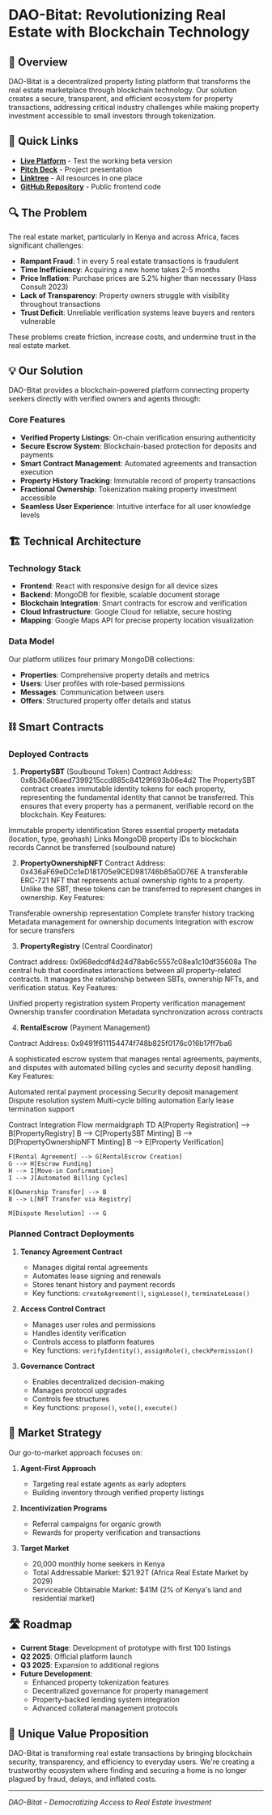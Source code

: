 # DAO-Bitat: Revolutionizing Real Estate with Blockchain Technology



## 📝 Overview

DAO-Bitat is a decentralized property listing platform that transforms the real estate marketplace through blockchain technology. Our solution creates a secure, transparent, and efficient ecosystem for property transactions, addressing critical industry challenges while making property investment accessible to small investors through tokenization.

## 🔗 Quick Links

- **[Live Platform](https://daobitat.xyz)** - Test the working beta version
- **[Pitch Deck](https://www.canva.com/design/DAGdxONjAcA/jvq4OoHpdLeEehMs_jcZBA/view)** - Project presentation
- **[Linktree](https://linktr.ee/daobitat)** - All resources in one place
- **[GitHub Repository](https://github.com/WankioM/daobitat-public)** - Public frontend code

## 🔍 The Problem

The real estate market, particularly in Kenya and across Africa, faces significant challenges:

- **Rampant Fraud**: 1 in every 5 real estate transactions is fraudulent
- **Time Inefficiency**: Acquiring a new home takes 2-5 months
- **Price Inflation**: Purchase prices are 5.2% higher than necessary (Hass Consult 2023)
- **Lack of Transparency**: Property owners struggle with visibility throughout transactions
- **Trust Deficit**: Unreliable verification systems leave buyers and renters vulnerable

These problems create friction, increase costs, and undermine trust in the real estate market.

## 💡 Our Solution

DAO-Bitat provides a blockchain-powered platform connecting property seekers directly with verified owners and agents through:

### Core Features

- **Verified Property Listings**: On-chain verification ensuring authenticity
- **Secure Escrow System**: Blockchain-based protection for deposits and payments
- **Smart Contract Management**: Automated agreements and transaction execution
- **Property History Tracking**: Immutable record of property transactions
- **Fractional Ownership**: Tokenization making property investment accessible
- **Seamless User Experience**: Intuitive interface for all user knowledge levels

## 🏗️ Technical Architecture

### Technology Stack

- **Frontend**: React with responsive design for all device sizes
- **Backend**: MongoDB for flexible, scalable document storage
- **Blockchain Integration**: Smart contracts for escrow and verification
- **Cloud Infrastructure**: Google Cloud for reliable, secure hosting
- **Mapping**: Google Maps API for precise property location visualization

### Data Model

Our platform utilizes four primary MongoDB collections:
- **Properties**: Comprehensive property details and metrics
- **Users**: User profiles with role-based permissions
- **Messages**: Communication between users
- **Offers**: Structured property offer details and status

## ⛓️ Smart Contracts

### Deployed Contracts

1. **PropertySBT** (Soulbound Token)
Contract Address: 0x8b36a06aed7399215ccd885c84129f693b06e4d2
The PropertySBT contract creates immutable identity tokens for each property, representing the fundamental identity that cannot be transferred. This ensures that every property has a permanent, verifiable record on the blockchain.
Key Features:

Immutable property identification
Stores essential property metadata (location, type, geohash)
Links MongoDB property IDs to blockchain records
Cannot be transferred (soulbound nature)

2. **PropertyOwnershipNFT**
Contract Address: 0x436aF69eDCc1eD181705e9CED981746b85a0D76E
A transferable ERC-721 NFT that represents actual ownership rights to a property. Unlike the SBT, these tokens can be transferred to represent changes in ownership.
Key Features:

Transferable ownership representation
Complete transfer history tracking
Metadata management for ownership documents
Integration with escrow for secure transfers

3. **PropertyRegistry** (Central Coordinator)

Contract address: 0x968edcdf4d24d78ab6c5557c08ea1c10df35608a
The central hub that coordinates interactions between all property-related contracts. It manages the relationship between SBTs, ownership NFTs, and verification status.
Key Features:

Unified property registration system
Property verification management
Ownership transfer coordination
Metadata synchronization across contracts

4. **RentalEscrow** (Payment Management)

Contract Address: 0x9491f611154474f748b825f0176c016b17ff7ba6

A sophisticated escrow system that manages rental agreements, payments, and disputes with automated billing cycles and security deposit handling.
Key Features:

Automated rental payment processing
Security deposit management
Dispute resolution system
Multi-cycle billing automation
Early lease termination support

Contract Integration Flow
mermaidgraph TD
    A[Property Registration] --> B[PropertyRegistry]
    B --> C[PropertySBT Minting]
    B --> D[PropertyOwnershipNFT Minting]
    B --> E[Property Verification]
    
    F[Rental Agreement] --> G[RentalEscrow Creation]
    G --> H[Escrow Funding]
    H --> I[Move-in Confirmation]
    I --> J[Automated Billing Cycles]
    
    K[Ownership Transfer] --> B
    B --> L[NFT Transfer via Registry]
    
    M[Dispute Resolution] --> G

### Planned Contract Deployments

1. **Tenancy Agreement Contract**
   - Manages digital rental agreements
   - Automates lease signing and renewals
   - Stores tenant history and payment records
   - Key functions: `createAgreement()`, `signLease()`, `terminateLease()`

2. **Access Control Contract**
   - Manages user roles and permissions
   - Handles identity verification
   - Controls access to platform features
   - Key functions: `verifyIdentity()`, `assignRole()`, `checkPermission()`

3. **Governance Contract**
   - Enables decentralized decision-making
   - Manages protocol upgrades
   - Controls fee structures
   - Key functions: `propose()`, `vote()`, `execute()`

## 🚀 Market Strategy

Our go-to-market approach focuses on:

1. **Agent-First Approach**
   - Targeting real estate agents as early adopters
   - Building inventory through verified property listings

2. **Incentivization Programs**
   - Referral campaigns for organic growth
   - Rewards for property verification and transactions

3. **Target Market**
   - 20,000 monthly home seekers in Kenya
   - Total Addressable Market: $21.92T (Africa Real Estate Market by 2029)
   - Serviceable Obtainable Market: $41M (2% of Kenya's land and residential market)

## 🛣️ Roadmap

- **Current Stage**: Development of prototype with first 100 listings
- **Q2 2025**: Official platform launch
- **Q3 2025**: Expansion to additional regions
- **Future Development**:
  - Enhanced property tokenization features
  - Decentralized governance for property management
  - Property-backed lending system integration
  - Advanced collateral management protocols

## 💪 Unique Value Proposition

DAO-Bitat is transforming real estate transactions by bringing blockchain security, transparency, and efficiency to everyday users. We're creating a trustworthy ecosystem where finding and securing a home is no longer plagued by fraud, delays, and inflated costs.

---

*DAO-Bitat - Democratizing Access to Real Estate Investment*
